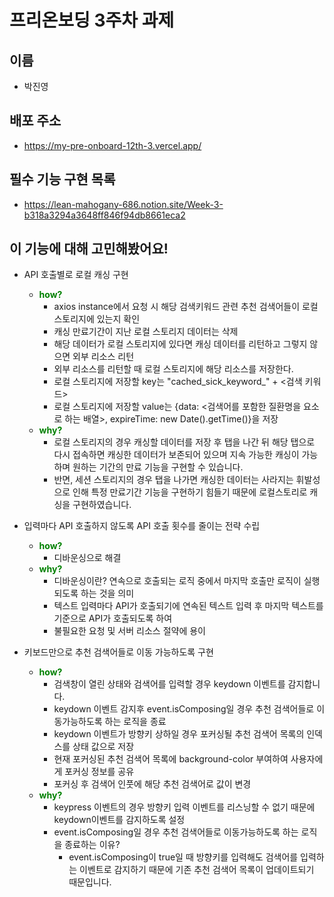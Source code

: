# 프리온보딩 3주차 과제

## 이름
- 박진영

## 배포 주소
- https://my-pre-onboard-12th-3.vercel.app/

## 필수 기능 구현 목록
- https://lean-mahogany-686.notion.site/Week-3-b318a3294a3648ff846f94db8661eca2

## 이 기능에 대해 고민해봤어요!
- API 호출별로 로컬 캐싱 구현
  - <span style="color:green;font-weight:bold">how?</span>
    - axios instance에서 요청 시 해당 검색키워드 관련 추천 검색어들이 로컬 스토리지에 있는지 확인
    - 캐싱 만료기간이 지난 로컬 스토리지 데이터는 삭제
    - 해당 데이터가 로컬 스토리지에 있다면 캐싱 데이터를 리턴하고 그렇지 않으면 외부 리소스 리턴
    - 외부 리소스를 리턴할 때 로컬 스토리지에 해당 리소스를 저장한다.
    - 로컬 스토리지에 저장할 key는 "cached_sick_keyword_" + <검색 키워드>
    - 로컬 스토리지에 저장할 value는 {data: <검색어를 포함한 질환명을 요소로 하는 배열>, expireTime: new Date().getTime()}을 저장
  - <span style="color:green;font-weight:bold">why?</span>
    - 로컬 스토리지의 경우 캐싱할 데이터를 저장 후 탭을 나간 뒤 해당 탭으로 다시 접속하면 캐싱한 데이터가 보존되어 있으며 지속 가능한 캐싱이 가능하며 원하는 기간의 만료 기능을 구현할 수 있습니다.
    - 반면, 세션 스토리지의 경우 탭을 나가면 캐싱한 데이터는 사라지는 휘발성으로 인해 특정 만료기간 기능을 구현하기 힘들기 때문에 로컬스토리로 캐싱을 구현하였습니다.


- 입력마다 API 호출하지 않도록 API 호출 횟수를 줄이는 전략 수립
  - <span style="color:green;font-weight:bold">how?</span>
    - 디바운싱으로 해결
  - <span style="color:green;font-weight:bold">why?</span>
    - 디바운싱이란? 연속으로 호출되는 로직 중에서 마지막 호출만 로직이 실행되도록 하는 것을 의미
    - 텍스트 입력마다 API가 호출되기에 연속된 텍스트 입력 후 마지막 텍스트를 기준으로 API가 호출되도록 하여
    - 불필요한 요청 및 서버 리소스 절약에 용이
  

- 키보드만으로 추천 검색어들로 이동 가능하도록 구현
  - <span style="color:green;font-weight:bold">how?</span>
    - 검색창이 열린 상태와 검색어를 입력할 경우 keydown 이벤트를 감지합니다.
    - keydown 이벤트 감지후 event.isComposing일 경우 추천 검색어들로 이동가능하도록 하는 로직을 종료
    - keydown 이벤트가 방향키 상하일 경우 포커싱될 추천 검색어 목록의 인덱스를 상태 값으로 저장
    - 현재 포커싱된 추천 검색어 목록에 background-color 부여하여 사용자에게 포커싱 정보를 공유
    - 포커싱 후 검색어 인풋에 해당 추천 검색어로 값이 변경
  - <span style="color:green;font-weight:bold">why?</span>
    - keypress 이벤트의 경우 방향키 입력 이벤트를 리스닝할 수 없기 때문에 keydown이벤트를 감지하도록 설정
    - event.isComposing일 경우 추천 검색어들로 이동가능하도록 하는 로직을 종료하는 이유?
      - event.isComposing이 true일 때 방향키를 입력해도 검색어를 입력하는 이벤트로 감지하기 때문에 기존 추천 검색어 목록이 업데이트되기 때문입니다.